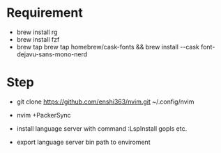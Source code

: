 # Requirement

- brew install rg
- brew install fzf 
- brew tap brew tap homebrew/cask-fonts && brew install --cask font-dejavu-sans-mono-nerd

# Step 

- git clone https://github.com/enshi363/nvim.git ~/.config/nvim

- nvim +PackerSync

- install language server with command :LspInstall gopls  etc.

- export language server bin path to enviroment

